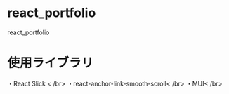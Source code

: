 # react_portfolio
react_portfolio

# 使用ライブラリ
・React Slick < /br>
・react-anchor-link-smooth-scroll< /br>
・MUI< /br>
